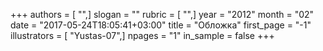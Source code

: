 +++
authors = [ "",]
slogan = ""
rubric = [ "",]
year = "2012"
month = "02"
date = "2017-05-24T18:05:41+03:00"
title = "Обложка"
first_page = "-1"
illustrators = [ "Yustas-07",]
npages = "1"
in_sample = false
+++
